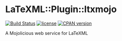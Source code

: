 # LaTeXML::Plugin::ltxmojo

[![Build Status](https://secure.travis-ci.org/dginev/LaTeXML-Plugin-LtxMojo.png?branch=master)](https://travis-ci.org/dginev/LaTeXML-Plugin-LtxMojo)
[![license](http://img.shields.io/badge/license-Unlicense-blue.svg)](https://raw.githubusercontent.com/dginev/LaTeXML-Plugin-LtxMojo/master/LICENSE)
[![CPAN version](https://badge.fury.io/pl/LaTeXML-Plugin-LtxMojo.svg)](https://badge.fury.io/pl/LaTeXML-Plugin-LtxMojo)

A Mojolicious web service for LaTeXML
